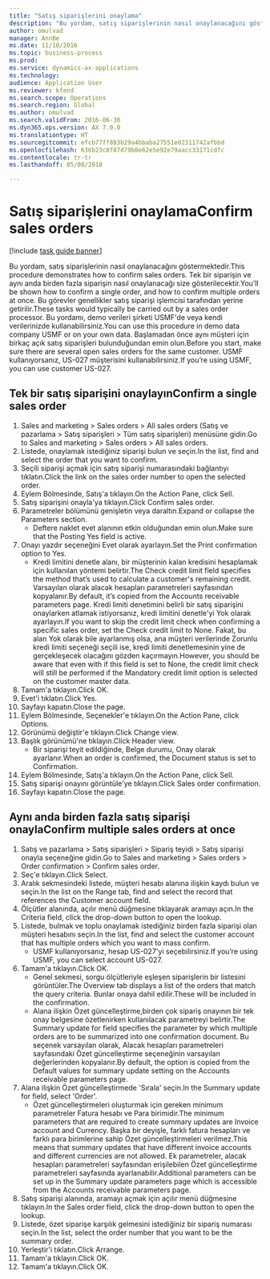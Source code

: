 ```yaml
--- 
title: "Satış siparişlerini onaylama"
description: "Bu yordam, satış siparişlerinin nasıl onaylanacağını göstermektedir."
author: omulvad
manager: AnnBe
ms.date: 11/10/2016
ms.topic: business-process
ms.prod: 
ms.service: dynamics-ax-applications
ms.technology: 
audience: Application User
ms.reviewer: kfend
ms.search.scope: Operations
ms.search.region: Global
ms.author: omulvad
ms.search.validFrom: 2016-06-30
ms.dyn365.ops.version: AX 7.0.0
ms.translationtype: HT
ms.sourcegitcommit: efcb77ff883b29a4bbaba27551e02311742afbbd
ms.openlocfilehash: 636b23c8f87d79b0e62e5e92e79aacc33171cdfc
ms.contentlocale: tr-tr
ms.lasthandoff: 05/08/2018

---
```

# <a name="confirm-sales-orders"></a><span data-ttu-id="a9fa0-103">Satış siparişlerini onaylama</span><span class="sxs-lookup"><span data-stu-id="a9fa0-103">Confirm sales orders</span></span>

[!include [task guide banner](../../includes/task-guide-banner.md)]

<span data-ttu-id="a9fa0-104">Bu yordam, satış siparişlerinin nasıl onaylanacağını göstermektedir.</span><span class="sxs-lookup"><span data-stu-id="a9fa0-104">This procedure demonstrates how to confirm sales orders.</span></span> <span data-ttu-id="a9fa0-105">Tek bir siparişin ve aynı anda birden fazla siparişin nasıl onaylanacağı size gösterilecektir.</span><span class="sxs-lookup"><span data-stu-id="a9fa0-105">You’ll be shown how to confirm a single order, and how to confirm multiple orders at once.</span></span> <span data-ttu-id="a9fa0-106">Bu görevler genellikler satış siparişi işlemcisi tarafından yerine getirilir.</span><span class="sxs-lookup"><span data-stu-id="a9fa0-106">These tasks would typically be carried out by a sales order processor.</span></span> <span data-ttu-id="a9fa0-107">Bu yordamı, demo verileri şirketi USMF'de veya kendi verilerinizde kullanabilirsiniz.</span><span class="sxs-lookup"><span data-stu-id="a9fa0-107">You can use this procedure in demo data company USMF or on your own data.</span></span> <span data-ttu-id="a9fa0-108">Başlamadan önce aynı müşteri için birkaç açık satış siparişleri bulunduğundan emin olun.</span><span class="sxs-lookup"><span data-stu-id="a9fa0-108">Before you start, make sure there are several open sales orders for the same customer.</span></span> <span data-ttu-id="a9fa0-109">USMF kullanıyorsanız, US-027 müşterisini kullanabilirsiniz.</span><span class="sxs-lookup"><span data-stu-id="a9fa0-109">If you’re using USMF, you can use customer US-027.</span></span>


## <a name="confirm-a-single-sales-order"></a><span data-ttu-id="a9fa0-110">Tek bir satış siparişini onaylayın</span><span class="sxs-lookup"><span data-stu-id="a9fa0-110">Confirm a single sales order</span></span>
1. <span data-ttu-id="a9fa0-111">Sales and marketing > Sales orders > All sales orders (Satış ve pazarlama > Satış siparişleri > Tüm satış siparişleri) menüsüne gidin.</span><span class="sxs-lookup"><span data-stu-id="a9fa0-111">Go to Sales and marketing > Sales orders > All sales orders.</span></span>
2. <span data-ttu-id="a9fa0-112">Listede, onaylamak istediğiniz siparişi bulun ve seçin.</span><span class="sxs-lookup"><span data-stu-id="a9fa0-112">In the list, find and select the order that you want to confirm.</span></span>
3. <span data-ttu-id="a9fa0-113">Seçili siparişi açmak için satış siparişi numarasındaki bağlantıyı tıklatın.</span><span class="sxs-lookup"><span data-stu-id="a9fa0-113">Click the link on the sales order number to open the selected order.</span></span>
4. <span data-ttu-id="a9fa0-114">Eylem Bölmesinde, Satış'a tıklayın.</span><span class="sxs-lookup"><span data-stu-id="a9fa0-114">On the Action Pane, click Sell.</span></span>
5. <span data-ttu-id="a9fa0-115">Satış siparişini onayla'ya tıklayın.</span><span class="sxs-lookup"><span data-stu-id="a9fa0-115">Click Confirm sales order.</span></span>
6. <span data-ttu-id="a9fa0-116">Parametreler bölümünü genişletin veya daraltın.</span><span class="sxs-lookup"><span data-stu-id="a9fa0-116">Expand or collapse the Parameters section.</span></span>
    * <span data-ttu-id="a9fa0-117">Deftere naklet evet alanının etkin olduğundan emin olun.</span><span class="sxs-lookup"><span data-stu-id="a9fa0-117">Make sure that the Posting Yes field is active.</span></span>  
7. <span data-ttu-id="a9fa0-118">Onayı yazdır seçeneğini Evet olarak ayarlayın.</span><span class="sxs-lookup"><span data-stu-id="a9fa0-118">Set the Print confirmation option to Yes.</span></span>
    * <span data-ttu-id="a9fa0-119">Kredi limitini denetle alanı, bir müşterinin kalan kredisini hesaplamak için kullanılan yöntemi belirtir.</span><span class="sxs-lookup"><span data-stu-id="a9fa0-119">The Check credit limit field specifies the method that’s used to calculate a customer's remaining credit.</span></span> <span data-ttu-id="a9fa0-120">Varsayılan olarak alacak hesapları parametreleri sayfasından kopyalanır.</span><span class="sxs-lookup"><span data-stu-id="a9fa0-120">By default, it’s copied from the Accounts receivable parameters page.</span></span> <span data-ttu-id="a9fa0-121">Kredi limiti denetimini belirli bir satış siparişini onaylarken atlamak istiyorsanız, kredi limitini denetle'yi Yok olarak ayarlayın.</span><span class="sxs-lookup"><span data-stu-id="a9fa0-121">If you want to skip the credit limit check when confirming a specific sales order, set the Check credit limit to None.</span></span> <span data-ttu-id="a9fa0-122">Fakat, bu alan Yok olarak bile ayarlanmış olsa, ana müşteri verilerinde Zorunlu kredi limiti seçeneği seçili ise, kredi limiti denetlemesinin yine de gerçekleşecek olacağını gözden kaçırmayın.</span><span class="sxs-lookup"><span data-stu-id="a9fa0-122">However, you should be aware that even with if this field is set to None, the credit limit check will still be performed if the Mandatory credit limit option is selected on the customer master data.</span></span>  
8. <span data-ttu-id="a9fa0-123">Tamam'a tıklayın.</span><span class="sxs-lookup"><span data-stu-id="a9fa0-123">Click OK.</span></span>
9. <span data-ttu-id="a9fa0-124">Evet'i tıklatın.</span><span class="sxs-lookup"><span data-stu-id="a9fa0-124">Click Yes.</span></span>
10. <span data-ttu-id="a9fa0-125">Sayfayı kapatın.</span><span class="sxs-lookup"><span data-stu-id="a9fa0-125">Close the page.</span></span>
11. <span data-ttu-id="a9fa0-126">Eylem Bölmesinde, Seçenekler'e tıklayın.</span><span class="sxs-lookup"><span data-stu-id="a9fa0-126">On the Action Pane, click Options.</span></span>
12. <span data-ttu-id="a9fa0-127">Görünümü değiştir'e tıklayın.</span><span class="sxs-lookup"><span data-stu-id="a9fa0-127">Click Change view.</span></span>
13. <span data-ttu-id="a9fa0-128">Başlık görünümü'ne tıklayın.</span><span class="sxs-lookup"><span data-stu-id="a9fa0-128">Click Header view.</span></span>
    * <span data-ttu-id="a9fa0-129">Bir siparişi teyit edildiğinde, Belge durumu, Onay olarak ayarlanır.</span><span class="sxs-lookup"><span data-stu-id="a9fa0-129">When an order is confirmed, the Document status is set to Confirmation.</span></span>  
14. <span data-ttu-id="a9fa0-130">Eylem Bölmesinde, Satış'a tıklayın.</span><span class="sxs-lookup"><span data-stu-id="a9fa0-130">On the Action Pane, click Sell.</span></span>
15. <span data-ttu-id="a9fa0-131">Satış siparişi onayını görüntüle'ye tıklayın.</span><span class="sxs-lookup"><span data-stu-id="a9fa0-131">Click Sales order confirmation.</span></span>
16. <span data-ttu-id="a9fa0-132">Sayfayı kapatın.</span><span class="sxs-lookup"><span data-stu-id="a9fa0-132">Close the page.</span></span>

## <a name="confirm-multiple-sales-orders-at-once"></a><span data-ttu-id="a9fa0-133">Aynı anda birden fazla satış siparişi onayla</span><span class="sxs-lookup"><span data-stu-id="a9fa0-133">Confirm multiple sales orders at once</span></span>
1. <span data-ttu-id="a9fa0-134">Satış ve pazarlama > Satış siparişleri > Sipariş teyidi > Satış siparişi onayla seçeneğine gidin.</span><span class="sxs-lookup"><span data-stu-id="a9fa0-134">Go to Sales and marketing > Sales orders > Order confirmation > Confirm sales order.</span></span>
2. <span data-ttu-id="a9fa0-135">Seç'e tıklayın.</span><span class="sxs-lookup"><span data-stu-id="a9fa0-135">Click Select.</span></span>
3. <span data-ttu-id="a9fa0-136">Aralık sekmesindeki listede, müşteri hesabı alanına ilişkin kaydı bulun ve seçin.</span><span class="sxs-lookup"><span data-stu-id="a9fa0-136">In the list on the Range tab, find and select the record that references the Customer account field.</span></span>
4. <span data-ttu-id="a9fa0-137">Ölçütler alanında, açılır menü düğmesine tıklayarak aramayı açın.</span><span class="sxs-lookup"><span data-stu-id="a9fa0-137">In the Criteria field, click the drop-down button to open the lookup.</span></span>
5. <span data-ttu-id="a9fa0-138">Listede, bulmak ve toplu onaylamak istediğiniz birden fazla siparişi olan müşteri hesabını seçin.</span><span class="sxs-lookup"><span data-stu-id="a9fa0-138">In the list, find and select the customer account that has multiple orders which you want to mass confirm.</span></span>
    * <span data-ttu-id="a9fa0-139">USMF kullanıyorsanız, hesap US-027'yi seçebilirsiniz.</span><span class="sxs-lookup"><span data-stu-id="a9fa0-139">If you’re using USMF, you can select account US-027.</span></span>  
6. <span data-ttu-id="a9fa0-140">Tamam'a tıklayın.</span><span class="sxs-lookup"><span data-stu-id="a9fa0-140">Click OK.</span></span>
    * <span data-ttu-id="a9fa0-141">Genel sekmesi, sorgu ölçütleriyle eşleşen siparişlerin bir listesini görüntüler.</span><span class="sxs-lookup"><span data-stu-id="a9fa0-141">The Overview tab displays a list of the orders that match the query criteria.</span></span> <span data-ttu-id="a9fa0-142">Bunlar onaya dahil edilir.</span><span class="sxs-lookup"><span data-stu-id="a9fa0-142">These will be included in the confirmation.</span></span>  
    * <span data-ttu-id="a9fa0-143">Alana ilişkin Özet güncelleştirme,birden çok sipariş onayının bir tek onay belgesine özetlenirken kullanılacak parametreyi belirtir.</span><span class="sxs-lookup"><span data-stu-id="a9fa0-143">The Summary update for field specifies the parameter by which multiple orders are to be summarized into one confirmation document.</span></span> <span data-ttu-id="a9fa0-144">Bu seçenek varsayılan olarak, Alacak hesapları parametreleri sayfasındaki Özet güncelleştirme seçeneğinin varsayılan değerlerinden kopyalanır.</span><span class="sxs-lookup"><span data-stu-id="a9fa0-144">By default, the option is copied from the Default values for summary update setting on the Accounts receivable parameters page.</span></span>  
7. <span data-ttu-id="a9fa0-145">Alana ilişkin Özet güncelleştirmede 'Sırala' seçin.</span><span class="sxs-lookup"><span data-stu-id="a9fa0-145">In the Summary update for field, select 'Order'.</span></span>
    * <span data-ttu-id="a9fa0-146">Özet güncelleştirmeleri oluşturmak için gereken minimum parametreler Fatura hesabı ve Para birimidir.</span><span class="sxs-lookup"><span data-stu-id="a9fa0-146">The minimum parameters that are required to create summary updates are Invoice account and Currency.</span></span> <span data-ttu-id="a9fa0-147">Başka bir deyişle, farklı fatura hesapları ve farklı para birimlerine sahip Özet güncelleştirmeleri verilmez.</span><span class="sxs-lookup"><span data-stu-id="a9fa0-147">This means that summary updates that have different invoice accounts and different currencies are not allowed.</span></span> <span data-ttu-id="a9fa0-148">Ek parametreler, alacak hesapları parametreleri sayfasından erişilebilen Özet güncelleştirme parametreleri sayfasında ayarlanabilir.</span><span class="sxs-lookup"><span data-stu-id="a9fa0-148">Additional parameters can be set up in the Summary update parameters page which is accessible from the Accounts receivable parameters page.</span></span>  
8. <span data-ttu-id="a9fa0-149">Satış siparişi alanında, aramayı açmak için açılır menü düğmesine tıklayın.</span><span class="sxs-lookup"><span data-stu-id="a9fa0-149">In the Sales order field, click the drop-down button to open the lookup.</span></span>
9. <span data-ttu-id="a9fa0-150">Listede, özet siparişe karşılık gelmesini istediğiniz bir sipariş numarası seçin.</span><span class="sxs-lookup"><span data-stu-id="a9fa0-150">In the list, select the order number that you want to be the summary order.</span></span>
10. <span data-ttu-id="a9fa0-151">Yerleştir'i tıklatın.</span><span class="sxs-lookup"><span data-stu-id="a9fa0-151">Click Arrange.</span></span>
11. <span data-ttu-id="a9fa0-152">Tamam'a tıklayın.</span><span class="sxs-lookup"><span data-stu-id="a9fa0-152">Click OK.</span></span>
12. <span data-ttu-id="a9fa0-153">Tamam'a tıklayın.</span><span class="sxs-lookup"><span data-stu-id="a9fa0-153">Click OK.</span></span>


